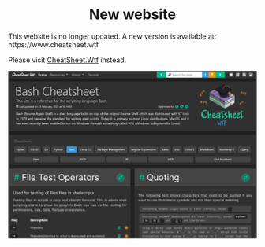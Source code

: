 <h1 align="center">
New website
</h1>
<p>This website is no longer updated. A new version is available at: https://www.cheatsheet.wtf </p>

Please visit [CheatSheet.Wtf](https://www.cheatsheet.wtf) instead.

![New Website](./new_website.PNG "https://www.cheatsheet.wtf")
